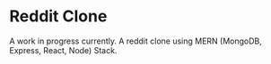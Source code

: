 # Reddit Clone
A work in progress currently. A reddit clone using MERN (MongoDB, Express, React, Node) Stack. 
